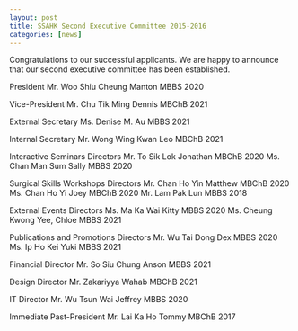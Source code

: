 ```yaml
---
layout: post
title: SSAHK Second Executive Committee 2015-2016
categories: [news]
---
```


Congratulations to our successful applicants. We are happy to announce that our second executive committee has been established.

President
Mr. Woo Shiu Cheung Manton                                                   MBBS 2020

Vice-President
Mr. Chu Tik Ming Dennis                                                           MBChB 2021

External Secretary
Ms. Denise M. Au                                                                      MBBS 2021

Internal Secretary
Mr. Wong Wing Kwan Leo                                                         MBChB 2021

Interactive Seminars Directors
Mr. To Sik Lok Jonathan                                                             MBChB 2020
Ms. Chan Man Sum Sally                                                           MBBS 2020

Surgical Skills Workshops Directors
Mr. Chan Ho Yin Matthew                                                          MBChB 2020
Ms. Chan Ho Yi Joey                                                                 MBChB 2020
Mr. Lam Pak Lun                                                                        MBBS 2018

External Events Directors
Ms. Ma Ka Wai Kitty                                                                   MBBS 2020
Ms. Cheung Kwong Yee, Chloe                                                  MBBS 2021

Publications and Promotions Directors
Mr. Wu Tai Dong Dex                                                                 MBBS 2020
Ms. Ip Ho Kei Yuki                                                                      MBBS 2021

Financial Director
Mr. So Siu Chung Anson                                                            MBBS 2021

Design Director
Mr. Zakariyya Wahab                                                                  MBChB 2021

IT Director
Mr. Wu Tsun Wai Jeffrey                                                             MBBS 2020

Immediate Past-President
Mr. Lai Ka Ho Tommy                                                                 MBChB 2017

